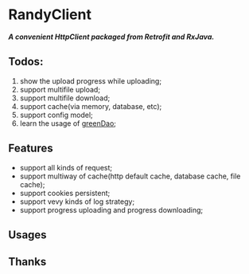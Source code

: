 # RandyClient

***A convenient HttpClient packaged from Retrofit and RxJava.***

## Todos:

1. show the upload progress while uploading;
2. support multifile upload;
3. support multifile download;
4. support cache(via memory, database, etc);
5. support config model;
6. learn the usage of [greenDao](https://github.com/greenrobot/greenDAO);

## Features

- support all kinds of request;
- support multiway of cache(http default cache, database cache, file cache);
- support cookies persistent;
- support vevy kinds of log strategy;
- support progress uploading and progress downloading;

## Usages



## Thanks